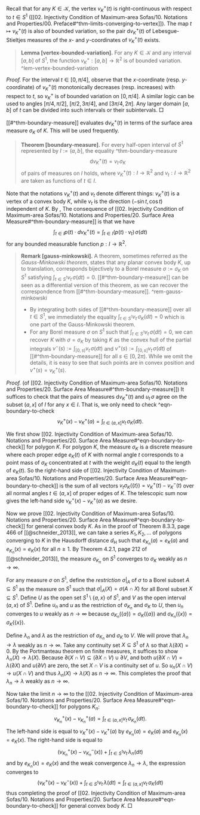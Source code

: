 Recall that for any $K \in \mathcal{K}$, the vertex $v_K^+(t)$ is right-continuous with respect to $t \in S^1$ ([[02. Injectivity Condition of Maximum-area Sofas/10. Notations and Properties/00. Preface#^thm-limits-converging-to-vertex]]). The map $t \mapsto v_K^+(t)$ is also of bounded variation, so the pair $\mathrm{d} v_K^+(t)$ of Lebesgue-Stieltjes measures of the $x$- and $y$-coordinates of $v_K^+(t)$ exists.

> __Lemma [vertex-bounded-variation].__ For any $K \in \mathcal{K}$ and any interval $[a, b]$ of $S^1$, the function $v_K^+ : [a, b] \to \mathbb{R}^2$ is of bounded variation. ^lem-vertex-bounded-variation

_Proof._ For the interval $t \in [0, \pi/4]$, observe that the $x$-coordinate (resp. $y$-coordinate) of $v_K^+(t)$ monotonically decreases (resp. increases) with respect to $t$, so $v_K^+$ is of bounded variation on $[0, \pi/4]$. A similar logic can be used to angles $[\pi/4, \pi/2]$, $[\pi/2, 3\pi/4]$, and $[3\pi/4, 2\pi]$. Any larger domain $[a, b]$ of $t$ can be divided into such intervals or their subintervals. □

[[#^thm-boundary-measure]] evaluates $\mathrm{d} v_K^+(t)$ in terms of the surface area measure $\sigma_K$ of $K$. This will be used frequently.

> __Theorem [boundary-measure].__ For every half-open interval of $S^1$ represented by $I := (a, b]$, the equality ^thm-boundary-measure
$$
\mathrm{d} v_K^{+}(t) = v_t \, \sigma_K
$$
> of pairs of measures on $I$ holds, where $v_K^+(t) : I \to \mathbb{R}^2$ and $v_t : I \to \mathbb{R}^2$ are taken as functions of $t \in I$.

Note that the notations $v_K^+(t)$ and $v_t$ denote different things: $v_K^+(t)$ is a vertex of a convex body $K$, while $v_t$ is the direction $(- \sin t, \cos t)$ independent of $K$. By , The consequence of [[02. Injectivity Condition of Maximum-area Sofas/10. Notations and Properties/20. Surface Area Measure#^thm-boundary-measure]] is that we have
$$
\int_{t \in I} p(t) \cdot d v_K^+(t) = \int_{t \in I} (p(t) \cdot v_t) \,\sigma(dt)
$$
for any bounded measurable function $p : I \to \mathbb{R}^2$.

> __Remark [gauss-minkowski].__ A theorem, sometimes referred as the _Gauss-Minkowski theorem_, states that any planar convex body $K$, up to translation, corresponds bijectively to a Borel measure $\sigma := \sigma_K$ on $S^1$ satisfying $\int_{t \in S^1} v_t\,\sigma(dt) = 0$. [[#^thm-boundary-measure]] can be seen as a differential version of this theorem, as we can recover the correspondence from [[#^thm-boundary-measure]]. ^rem-gauss-minkowski
> 
> - By integrating both sides of [[#^thm-boundary-measure]] over all $t \in S^1$, we immediately the equality $\int_{t \in S^1} v_t\,\sigma_K(dt) = 0$ which is one part of the Gauss-Minkowski theorem.
> - For any Borel measure $\sigma$ on $S^1$ such that $\int_{t \in S^1} v_t\,\sigma(dt) = 0$, we can recover $K$ with $\sigma = \sigma_K$ by taking $K$ as the convex hull of the partial integrals $v^-(s) := \int_{[0, s)} v_{t} \, \sigma(dt)$ and $v^+(s) := \int_{[0, s]} v_t\,\sigma(dt)$ of [[#^thm-boundary-measure]] for all $s \in [0, 2\pi)$. While we omit the details, it is easy to see that such points are in convex position and $v^+(s) = v_K^+(s)$.

_Proof._ (of [[02. Injectivity Condition of Maximum-area Sofas/10. Notations and Properties/20. Surface Area Measure#^thm-boundary-measure]]) It suffices to check that the pairs of measures $\mathrm{d} v_K^{+}(t)$ and $u_t \, \sigma$ agree on the subset $(a, x]$ of $I$ for any $x \in I$. That is, we only need to check ^eqn-boundary-to-check
$$
v_K^+(x) - v_K^+(a) = \int_{t \in (a, x]} v_t\,\sigma_K(dt).
$$

We first show [[02. Injectivity Condition of Maximum-area Sofas/10. Notations and Properties/20. Surface Area Measure#^eqn-boundary-to-check]] for polygon $K$. For polygon $K$, the measure $\sigma_K$ is a discrete measure where each proper edge $e_K(t)$ of $K$ with normal angle $t$ corresponds to a point mass of $\sigma_K$ concentrated at $t$ with the weight $\sigma_K(t)$ equal to the length of $e_K(t)$. So the right-hand side of [[02. Injectivity Condition of Maximum-area Sofas/10. Notations and Properties/20. Surface Area Measure#^eqn-boundary-to-check]] is the sum of all vectors $v_t \sigma_K\left( \left\{ t \right\} \right) = v_K^+(t) - v_K^-(t)$ over all normal angles $t \in (a, x]$ of proper edges of $K$. The telescopic sum now gives the left-hand side $v_K^+(x) - v_K^+(a)$ as we desire.

Now we prove [[02. Injectivity Condition of Maximum-area Sofas/10. Notations and Properties/20. Surface Area Measure#^eqn-boundary-to-check]] for general convex body $K$. As in the proof of Theorem 8.3.3, page 466 of [[@schneider_2013]], we can take a series $K_1, K_2, \dots$ of polygons converging to $K$ in the Hausdorff distance $d_\mathrm{H}$ such that $e_{K_n}(a) = e_{K}(a)$ and $e_{K_n}(x) = e_{K}(x)$ for all $n \geq 1$. By Theorem 4.2.1, page 212 of [[@schneider_2013]], the measure $\sigma_{K_n}$ on $S^1$ converges to $\sigma_K$ weakly as $n \to \infty$.

For any measure $\sigma$ on $S^1$, define the _restriction_ $\sigma|_A$ of $\sigma$ to a Borel subset $A \subseteq S^1$ as the measure on $S^1$ such that $\sigma|_A(X) = \sigma(A \cap X)$ for all Borel subset $X \subseteq S^1$. Define $U$ as the open set $S^1 \setminus \left\{ a, x \right\}$ of $S^1$, and $V$ as the open interval $(a, x)$ of $S^1$. Define $u_n$ and $u$ as the restriction of $\sigma_{K_n}$ and $\sigma_K$ to $U$, then $u_n$ converges to $u$ weakly as $n \to \infty$ because $\sigma_{K_n}(\{a\}) = \sigma_{K}(\{a\})$ and $\sigma_{K_n}(\{x\}) = \sigma_{K}(\{x\})$.

Define $\lambda_n$ and $\lambda$ as the restriction of $\sigma_{K_n}$ and $\sigma_K$ to $V$. We will prove that $\lambda_n \to \lambda$ weakly as $n \to \infty$. Take any continuity set $X \subseteq S^1$ of $\lambda$ so that $\lambda(\partial X) = 0$. By the Portmanteau theorem on finite measures, it suffices to show $\lambda_n(X) \to \lambda(X)$. Because $\partial(X \cap V) \subseteq (\partial X \cap V) \cup \partial V$, and both $u(\partial X \cap V) = \lambda(\partial X)$ and $u(\partial V)$ are zero, the set $X \cap V$ is a continuity set of $u$. So $u_n(X \cap V) \to u(X \cap V)$ and thus $\lambda_n(X) \to \lambda(X)$ as $n \to \infty$. This completes the proof that $\lambda_n \to \lambda$ weakly as $n \to \infty$.

Now take the limit $n \to \infty$ to the [[02. Injectivity Condition of Maximum-area Sofas/10. Notations and Properties/20. Surface Area Measure#^eqn-boundary-to-check]] for polygons $K_n$:
$$
v_{K_n}^+(x) - v_{K_n}^+(a) = \int_{t \in (a, x]} v_t \, \sigma_{K_n}(dt).
$$
The left-hand side is equal to $v_K^+(x) - v_K^+(a)$ by $e_{K_n}(a) = e_{K}(a)$ and $e_{K_n}(x) = e_{K}(x)$. The right-hand side is equal to
$$
(v_{K_n}^+(x) - v_{K_n}^-(x)) + \int_{t \in S^1} v_t \, \lambda_n(dt)
$$
and by $e_{K_n}(x) = e_{K}(x)$ and the weak convergence $\lambda_n \to \lambda$, the expression converges to
$$
(v_{K}^+(x) - v_{K}^-(x)) + \int_{t \in S^1} v_t \, \lambda(dt) = \int_{t \in (a, x]} v_t\, \sigma_{K}(dt)
$$
thus completing the proof of [[02. Injectivity Condition of Maximum-area Sofas/10. Notations and Properties/20. Surface Area Measure#^eqn-boundary-to-check]] for general convex body $K$. □